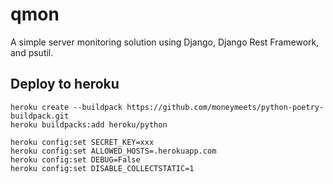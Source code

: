 # qmon

A simple server monitoring solution using Django, Django Rest Framework, and psutil.

## Deploy to heroku

```
heroku create --buildpack https://github.com/moneymeets/python-poetry-buildpack.git
heroku buildpacks:add heroku/python

heroku config:set SECRET_KEY=xxx
heroku config:set ALLOWED_HOSTS=.herokuapp.com
heroku config:set DEBUG=False
heroku config:set DISABLE_COLLECTSTATIC=1
```
